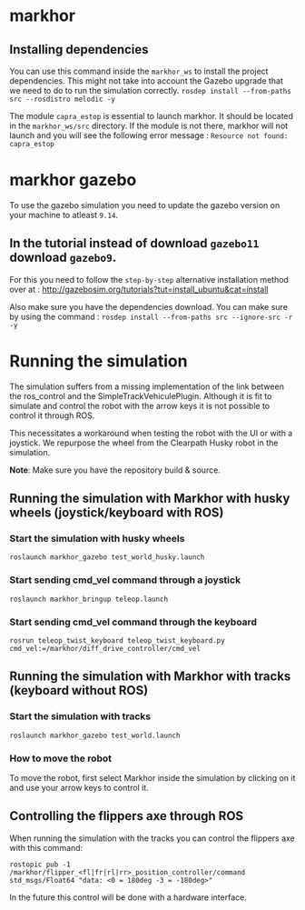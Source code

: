 # markhor

## Installing dependencies
You can use this command inside the `markhor_ws` to install the project dependencies. This might not take into account the Gazebo upgrade that we need to do to run the simulation correctly.
`rosdep install --from-paths src --rosdistro melodic -y`

The module `capra_estop` is essential to launch markhor. It should be located in the `markhor_ws/src` directory.
If the module is not there, markhor will not launch and you will see the following error message : `Resource not found: capra_estop`


# markhor gazebo
To use the gazebo simulation you need to update the gazebo version on your machine to atleast `9.14`.

## In the tutorial instead of download `gazebo11` download `gazebo9`.

For this you need to follow the `step-by-step` alternative installation method over at : http://gazebosim.org/tutorials?tut=install_ubuntu&cat=install



Also make sure you have the dependencies download. You can make sure by using the command : `rosdep install --from-paths src --ignore-src -r -y `


# Running the simulation 
The simulation suffers from a missing implementation of the link between the ros_control and the SimpleTrackVehiculePlugin. Although it is fit to simulate and control the robot with the arrow keys it is not possible to control it through ROS.

This necessitates a workaround when testing the robot with the UI or with a joystick. We repurpose the wheel from the Clearpath Husky robot in the simulation.

**Note**: Make sure you have the repository build & source.

## Running the simulation with Markhor with husky wheels (joystick/keyboard with ROS)
### Start the simulation with husky wheels
`roslaunch markhor_gazebo test_world_husky.launch`

### Start sending cmd_vel command through a joystick 
`roslaunch markhor_bringup teleop.launch`

### Start sending cmd_vel command through the keyboard 
`rosrun teleop_twist_keyboard teleop_twist_keyboard.py cmd_vel:=/markhor/diff_drive_controller/cmd_vel`

## Running the simulation with Markhor with tracks (keyboard without ROS)
### Start the simulation with tracks
`roslaunch markhor_gazebo test_world.launch`

### How to move the robot
To move the robot, first select Markhor inside the simulation by clicking on it and use your arrow keys to control it.

## Controlling the flippers axe through ROS
When running the simulation with the tracks you can control the flippers axe with this command:

`rostopic pub -1 /markhor/flipper_<fl|fr|rl|rr>_position_controller/command std_msgs/Float64 "data: <0 = 180deg -3 = -180deg>"`

In the future this control will be done with a hardware interface.
